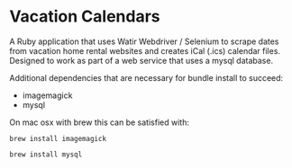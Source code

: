 Vacation Calendars
============

A Ruby application that uses Watir Webdriver / Selenium to scrape dates from vacation home rental websites and creates iCal (.ics) calendar files.  Designed to work as part of a web service that uses a mysql database.

Additional dependencies that are necessary for bundle install to succeed:

  * imagemagick
  * mysql

On mac osx with brew this can be satisfied with:

`brew install imagemagick`

`brew install mysql`

